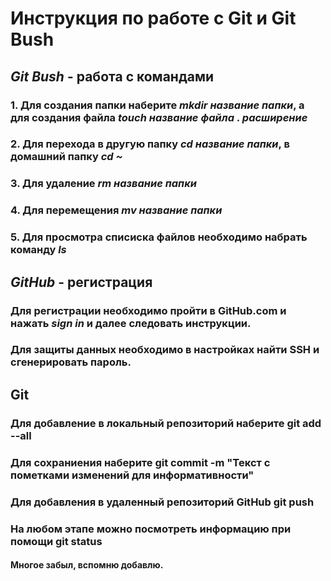 # Инструкция по работе с Git и Git Bush
## *Git Bush* - работа с командами
### 1. Для создания папки наберите *mkdir* _название_ _папки_, а для создания файла *touch* _название_ _файла_ . _расширение_  
### 2. Для перехода в другую папку *cd* _название папки_, в домашний папку *cd ~*
### 3. Для удаление *rm* _название папки_
### 4. Для перемещения *mv* _название папки_
### 5. Для просмотра списиска файлов необходимо набрать команду *ls*


## *GitHub* - регистрация
### Для регистрации необходимо пройти в GitHub.com и нажать *sign in* и далее следовать инструкции.
### Для защиты данных необходимо в настройках найти SSH и сгенерировать пароль.

## Git
### Для добавление в локальный репозиторий наберите git add --all
### Для сохраниения наберите git commit -m "Текст с пометками изменений для информативности"
### Для добавления в удаленный репозиторий GitHub git push
### На любом этапе можно посмотреть информацию при помощи git status

#### Многое забыл, вспомню добавлю.
